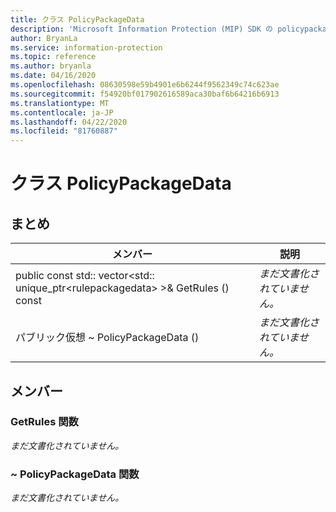 ```yaml
---
title: クラス PolicyPackageData
description: 'Microsoft Information Protection (MIP) SDK の policypackagedata:: undefined クラスを文書にします。'
author: BryanLa
ms.service: information-protection
ms.topic: reference
ms.author: bryanla
ms.date: 04/16/2020
ms.openlocfilehash: 08630598e59b4901e6b6244f9562349c74c623ae
ms.sourcegitcommit: f54920bf017902616589aca30baf6b64216b6913
ms.translationtype: MT
ms.contentlocale: ja-JP
ms.lasthandoff: 04/22/2020
ms.locfileid: "81760887"
---
```

# <a name="class-policypackagedata"></a>クラス PolicyPackageData 
  
## <a name="summary"></a>まとめ
 メンバー                        | 説明                                
--------------------------------|---------------------------------------------
public const std:: vector\<std:: unique_ptr\<rulepackagedata\> \>& GetRules () const  | _まだ文書化されていません。_
パブリック仮想 ~ PolicyPackageData ()  | _まだ文書化されていません。_
  
## <a name="members"></a>メンバー
  
### <a name="getrules-function"></a>GetRules 関数
_まだ文書化されていません。_

  
### <a name="policypackagedata-function"></a>~ PolicyPackageData 関数
_まだ文書化されていません。_
